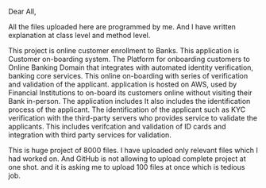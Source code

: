 Dear All,

All the files uploaded here are programmed by me. And I have written explanation at class level and method level.

This project is online customer enrollment to Banks.
This application is Customer on-boarding system. The Platform for onboarding customers to Online Banking Domain that integrates with automated identity verification, banking core services.
This online on-boarding with series of verification and validation of the applicant.
application is hosted on AWS, used by Financial
Institutions to on-board its customers online without visiting their Bank in-person. The application includes
It also includes the identification process of the applicant.
The identification of the applicant such as KYC verification with the
third-party servers who provides service to validate the applicants.
This includes verifcation and validation of ID cards and integration with third party services for validation.


This is huge project of 8000 files. I have uploaded only relevant files which I had worked on. 
And GitHub is not allowing to upload complete project at one shot. and it is asking me to upload 100 files at once which is tedious job.
